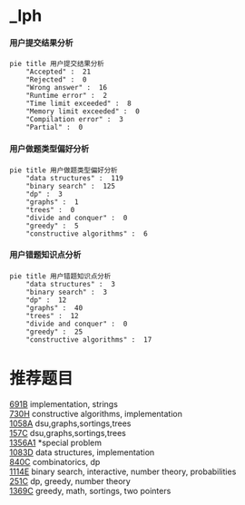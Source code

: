 # _lph

<!-- tabs:start -->



#### **用户提交结果分析**

```mermaid
pie title 用户提交结果分析
    "Accepted" :  21
    "Rejected" :  0
    "Wrong answer" :  16
    "Runtime error" :  2
    "Time limit exceeded" :  8
    "Memory limit exceeded" :  0
    "Compilation error" :  3
    "Partial" :  0
```

#### **用户做题类型偏好分析**

```mermaid
pie title 用户做题类型偏好分析
    "data structures" :  119
    "binary search" :  125
    "dp" :  3
    "graphs" :  1
    "trees" :  0
    "divide and conquer" :  0
    "greedy" :  5
    "constructive algorithms" :  6
```
#### **用户错题知识点分析**

```mermaid
pie title 用户错题知识点分析
    "data structures" :  3
    "binary search" :  3
    "dp" :  12
    "graphs" :  40
    "trees" :  12
    "divide and conquer" :  0
    "greedy" :  25
    "constructive algorithms" :  17
```



<!-- tabs:end -->
# 推荐题目
[691B](https://codeforces.com/contest/691/problem/B)		implementation,
                        strings		  
[730H](https://codeforces.com/contest/730/problem/H)		constructive algorithms,
                        implementation		  
[1058A](https://codeforces.com/contest/1058/problem/A)		dsu,graphs,sortings,trees		  
[157C](https://codeforces.com/contest/157/problem/C)		dsu,graphs,sortings,trees		  
[1356A1](https://codeforces.com/contest/1356A/problem/1)		*special problem		  
[1083D](https://codeforces.com/contest/1083/problem/D)		data structures,
                        implementation		  
[840C](https://codeforces.com/contest/840/problem/C)		combinatorics,
                        dp		  
[1114E](https://codeforces.com/contest/1114/problem/E)		binary search,
                        interactive,
                        number theory,
                        probabilities		  
[251C](https://codeforces.com/contest/251/problem/C)		dp,
                        greedy,
                        number theory		  
[1369C](https://codeforces.com/contest/1369/problem/C)		greedy,
                        math,
                        sortings,
                        two pointers		  

